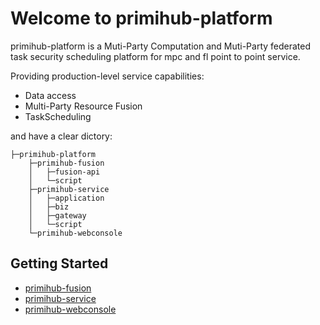 # Welcome to primihub-platform
primihub-platform is a Muti-Party Computation and Muti-Party federated task security scheduling platform for mpc and fl point to point service.

Providing production-level service capabilities:
- Data access
- Multi-Party Resource Fusion
- TaskScheduling

and have a clear dictory:

    ├─primihub-platform
        ├─primihub-fusion
        │   ├─fusion-api
        │   └─script
        ├─primihub-service
        │   ├─application
        │   ├─biz
        │   ├─gateway
        │   └─script
        └─primihub-webconsole

## Getting Started
- [primihub-fusion](./primihub-fusion/README.md)
- [primihub-service](./primihub-service/README.md)
- [primihub-webconsole](./primihub-webconsole/README.md)
